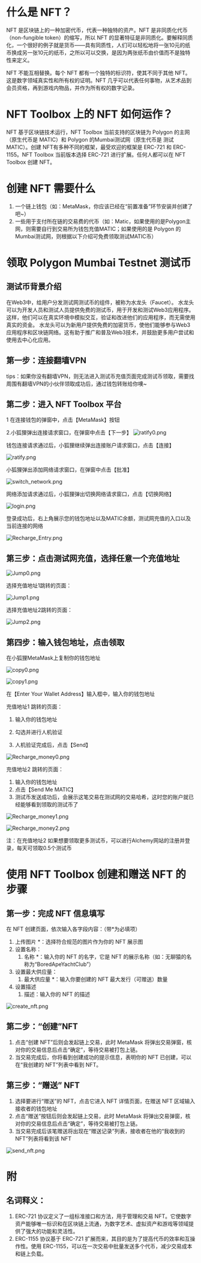 # 什么是 NFT？

NFT 是区块链上的一种加密代币，代表一种独特的资产。NFT 是非同质化代币（non-fungible token）的缩写，所以 NFT 的显著特征是非同质化。要解释同质化，一个很好的例子就是货币——具有同质性，人们可以轻松地将一张10元的纸币换成另一张10元的纸币，之所以可以交换，是因为两张纸币由价值而不是独特性来定义。

NFT 不能互相替换。每个 NFT 都有一个独特的标识符，使其不同于其他 NFT。这是数字领域真实性和所有权的证明。NFT 几乎可以代表任何事物，从艺术品到会员资格，再到游戏内物品，并作为所有权的数字记录。

# NFT Toolbox 上的 NFT 如何运作？

NFT 基于区块链技术运行，NFT Toolbox 当前支持的区块链为 Polygon 的主网（原生代币是 MATIC）和 Polygon 的Mumbai测试网（原生代币是 测试MATIC）。创建 NFT有多种不同的框架，最受欢迎的框架是 ERC-721 和 ERC-1155。NFT Toolbox 当前版本选择 ERC-721 进行扩展。任何人都可以在 NFT Toolbox 创建 NFT。

# 创建 NFT 需要什么

1. 一个链上钱包（如：MetaMask，你应该已经在“前置准备”环节安装并创建了吧~）
2. 一些用于支付所在链的交易费的代币（如：Matic，如果使用的是Polygon主网，则需要自行到交易所为钱包充值MATIC；如果使用的是 Polygon 的Mumbai测试网，则根据以下介绍可免费领取测试MATIC币）

# 领取 Polygon Mumbai Testnet 测试币

## 测试币背景介绍

在Web3中，给用户分发测试网测试币的组件，被称为水龙头（Faucet）。
水龙头可以为开发人员和测试人员提供免费的测试币，用于开发和测试Web3应用程序。这样，他们可以在真实环境中模拟交互，验证和改进他们的应用程序，而无需使用真实的资金。
水龙头可以为新用户提供免费的加密货币，使他们能够参与Web3应用程序和区块链网络。这有助于推广和普及Web3技术，并鼓励更多用户尝试和使用去中心化应用。

## 第一步：连接翻墙VPN

tips：如果你没有翻墙VPN，则无法进入测试币充值页面完成测试币领取，需要找周围有翻墙VPN的小伙伴领取成功后，通过钱包转账给你噢~

## 第二步：进入 NFT Toolbox 平台

1 在连接钱包的弹窗中，点击【MetaMask】按钮

2.小狐狸弹出连接请求窗口，在弹窗中点击【下一步】
![ratify0.png](https://gcdncs.101.com/v0.1/static/nft_toolbox_service/tutorial/%E7%99%BB%E5%BD%95%E9%A1%B5%E9%9D%A2.png)

钱包连接请求通过后，小狐狸继续弹出连接账户请求窗口，点击【连接】

![ratify.png](http://gcdncs.101.com/v0.1/static/nft_toolbox_service/tutorial/%E9%92%B1%E5%8C%85%E8%BF%9E%E6%8E%A51031.png)

小狐狸弹出添加网络请求窗口，在弹窗中点击【批准】

![switch_network.png](http://gcdncs.101.com/v0.1/static/nft_toolbox_service/tutorial/%E6%B7%BB%E5%8A%A0%E7%BD%91%E7%BB%9C%E6%89%B9%E5%87%861031.png)

网络添加请求通过后，小狐狸弹出切换网络请求窗口，点击【切换网络】

![login.png](http://gcdncs.101.com/v0.1/static/nft_toolbox_service/tutorial/%E5%88%87%E6%8D%A2%E7%BD%91%E7%BB%9C1031.png)

登录成功后，右上角展示您的钱包地址以及MATIC余额，测试网充值的入口以及当前连接的网络

![Recharge_Entry.png](http://gcdncs.101.com/v0.1/static/nft_toolbox_service/tutorial/%E7%99%BB%E5%BD%95%E5%90%8E%E9%A1%B5%E9%9D%A2%E5%B1%95%E7%A4%BA.png)

## 第三步：点击测试网充值，选择任意一个充值地址

![Jump0.png](http://gcdncs.101.com/v0.1/static/nft_toolbox_service/tutorial/%E5%85%85%E5%80%BC%E5%85%A5%E5%8F%A3%E5%9B%BE%E7%89%871031.png)

选择充值地址1跳转的页面：

![Jump1.png](http://gcdncs.101.com/v0.1/static/nft_toolbox_service/tutorial/%E5%85%85%E5%80%BC%E5%9C%B0%E5%9D%801.png)

选择充值地址2跳转的页面：

![Jump2.png](http://gcdncs.101.com/v0.1/static/nft_toolbox_service/tutorial/%E5%85%85%E5%80%BC%E5%9C%B0%E5%9D%802.png)

## 第四步：输入钱包地址，点击领取

在小狐狸MetaMask上复制你的钱包地址

![copy0.png](http://gcdncs.101.com/v0.1/static/nft_toolbox_service/tutorial/%E7%82%B9%E5%87%BB%E5%B0%8F%E7%8B%90%E7%8B%B8%E5%9B%BE%E6%A0%87.png)

![copy1.png](http://gcdncs.101.com/v0.1/static/nft_toolbox_service/tutorial/%E5%B0%8F%E7%8B%90%E7%8B%B8%E5%A4%8D%E5%88%B6%E9%92%B1%E5%8C%85%E5%9C%B0%E5%9D%80.png)

在【Enter Your Wallet Address】输入框中，输入你的钱包地址

充值地址1 跳转的页面：

1. 输入你的钱包地址
   
2. 勾选并进行人机验证
   
3. 人机验证完成后，点击【Send】

![Recharge_money0.png](http://gcdncs.101.com/v0.1/static/nft_toolbox_service/tutorial/%E5%85%85%E5%80%BC1%E9%A2%86%E5%8F%96.png)

充值地址2 跳转的页面：
1. 输入你的钱包地址
2. 点击【Send Me MATIC】
3. 测试币发送成功后，会展示这笔交易在测试网的交易哈希，这时您的账户就已经能够看到领取的测试币了

![Recharge_money1.png](https://gcdncs.101.com/v0.1/static/nft_toolbox_service/tutorial/%E5%85%85%E5%80%BC2%E9%A2%86%E5%8F%96%E6%AD%A5%E9%AA%A41.png)

![Recharge_money2.png](http://gcdncs.101.com/v0.1/static/nft_toolbox_service/tutorial/%E5%85%85%E5%80%BC2%E9%A2%86%E5%8F%96%E6%AD%A5%E9%AA%A42.png)

注：在充值地址2 如果想要领取更多测试币，可以进行Alchemy网站的注册并登录，每天可领取0.5个测试币

# 使用 NFT Toolbox 创建和赠送 NFT 的步骤

## 第一步：完成 NFT 信息填写

在 NFT 创建页面，依次输入各字段内容：（带*为必填项）

1. 上传图片 *：选择符合规范的图片作为你的 NFT 展示图
2. 设置名称：
   1. 名称 *：输入你的 NFT 的名字，它是 NFT 的展示名称（如：无聊猿的名称为“BoredApeYachtClub”）
3. 设置最大供应量： 
   1. 最大供应量 *：输入你要创建的 NFT 最大发行（可赠送）数量 
4. 设置描述
   1. 描述：输入你的 NFT 的描述

![create_nft.png](http://gcdncs.101.com/v0.1/static/nft_toolbox_service/tutorial/createNFT.png)

## 第二步：“创建”NFT

1. 点击“创建 NFT”后则会发起链上交易，此时 MetaMask 将弹出交易弹窗，核对你的交易信息后点击“确定”，等待交易被打包上链。 
2. 当交易完成后，你将看到创建成功的提示信息，表明你的 NFT 已创建，可以在“我创建的 NFT”列表中看到 NFT。 
   
## 第三步：“赠送” NFT 

1. 选择要进行“赠送”的 NFT，点击它进入 NFT 详情页面，在赠送 NFT 区域输入接收者的钱包地址 
2. 点击“赠送”按钮后则会发起链上交易，此时 MetaMask 将弹出交易弹窗，核对你的交易信息后点击“确定”，等待交易被打包上链。 
3. 当交易完成后该笔赠送将出现在“赠送记录”列表，接收者在他的“我收到的 NFT”列表将看到该 NFT

![send_nft.png](http://gcdncs.101.com/v0.1/download?dentryId=762ea87f-11d2-4fb4-ab7d-6a41fbedae28)

# 附

## 名词释义：

1. ERC-721 协议定义了一组标准接口和方法，用于管理和交易 NFT。它使数字资产能够唯一标识和在区块链上流通，为数字艺术、虚拟资产和游戏等领域提供了强大的功能和灵活性。
2. ERC-1155 协议基于 ERC-721 扩展而来，其目的是为了提高代币的效率和互操作性。使用 ERC-1155，可以在一次交易中批量发送多个代币，减少交易成本和链上负载。
